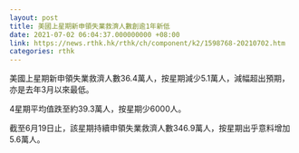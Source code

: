 ```yaml
---
layout: post
title: 美國上星期新申領失業救濟人數創逾1年新低
date: 2021-07-02 06:04:37.000000000 +08:00
link: https://news.rthk.hk/rthk/ch/component/k2/1598768-20210702.htm
categories: rthk
---
```


美國上星期新申領失業救濟人數36.4萬人，按星期減少5.1萬人，減幅超出預期，亦是去年3月以來最低。

4星期平均值跌至約39.3萬人，按星期少6000人。

截至6月19日止，該星期持續申領失業救濟人數346.9萬人，按星期出乎意料增加5.6萬人。
